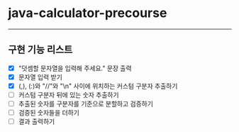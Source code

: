 # java-calculator-precourse
---
**구현 기능 리스트**
---
- [x] "덧셈할 문자열을 입력해 주세요." 문장 출력
- [x] 문자열 입력 받기
- [x] (,), (:)와 "//"와 "\n" 사이에 위치하는 커스텀 구분자 추출하기
- [ ] 커스텀 구분자 뒤에 있는 숫자 추출하기
- [ ] 추출된 숫자를 구분자를 기준으로 분할하고 검증하기
- [ ] 검증된 숫자들을 더하기
- [ ] 결과 출력하기